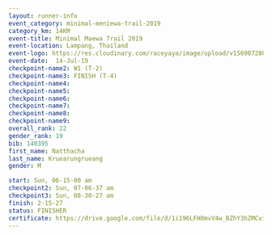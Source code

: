 ```yaml
---
layout: runner-info 
event_category: minimal-meniewa-trail-2019 
category_km: 14KM 
event-title: Minimal Maewa Trail 2019 
event-location: Lampang, Thailand 
event-logo: https://res.cloudinary.com/raceyaya/image/upload/v1569072805/logo/minimal-trail_ktnvsp.jpg 
event-date:  14-Jul-19 
checkpoint-name2: W1 (T-2) 
checkpoint-name3: FINISH (T-4) 
checkpoint-name4: 
checkpoint-name5: 
checkpoint-name6: 
checkpoint-name7: 
checkpoint-name8: 
checkpoint-name9: 
overall_rank: 22
gender_rank: 19
bib: 140395
first_name: Natthacha
last_name: Kruearungrueang
gender: M

start: Sun, 06-15-00 am
checkpoint2: Sun, 07-06-37 am
checkpoint3: Sun, 08-30-27 am
finish: 2-15-27
status: FINISHER
certificate: https://drive.google.com/file/d/1i196LFH0mvV4w_BZhY3hZMCviKMl3lhs/view?usp=sharing
---
```

